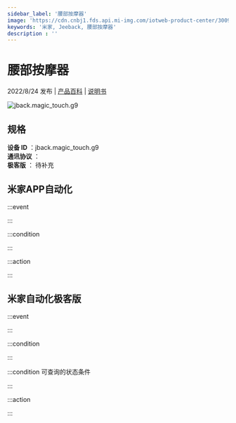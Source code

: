 ```yaml
---
sidebar_label: '腰部按摩器'
image: 'https://cdn.cnbj1.fds.api.mi-img.com/iotweb-product-center/30098a12bfa86fb3381ce70010f1786a_1657008513993.png?GalaxyAccessKeyId=AKVGLQWBOVIRQ3XLEW&Expires=9223372036854775807&Signature=c6f+5Ld3A6uinAZbRku/mQrHp1U='
keywords: '米家, Jeeback, 腰部按摩器'
description : ''
---
```

# 腰部按摩器

2022/8/24 发布 | [产品百科](https://home.mi.com/webapp/content/baike/product/index.html?model=jback.magic_touch.g9/) | [说明书](https://home.mi.com/views/introduction.html?model=jback.magic_touch.g9&region=cn)

![jback.magic_touch.g9](https://cdn.cnbj1.fds.api.mi-img.com/iotweb-product-center/30098a12bfa86fb3381ce70010f1786a_1657008513993.png?GalaxyAccessKeyId=AKVGLQWBOVIRQ3XLEW&Expires=9223372036854775807&Signature=c6f+5Ld3A6uinAZbRku/mQrHp1U=)

## 规格  
> 
**设备 ID** ：jback.magic_touch.g9  
**通讯协议** ：  
**极客版**  ： 待补充 


## 米家APP自动化  

:::event  

:::

:::condition  

:::

:::action   

:::

## 米家自动化极客版  

:::event  

:::

:::condition  

:::

:::condition 可查询的状态条件  

:::

:::action  

:::

        
